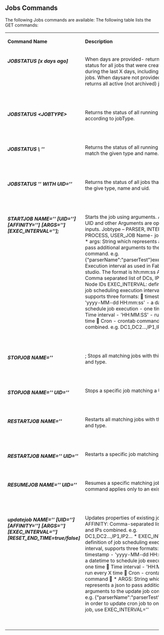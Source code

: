 ## Jobs Commands
 
 The following Jobs commands are available:
The following table lists the GET commands:

<table width="900pxl">
<tbody>
<tr>
<td valign="top" width="300pxl">
<p><strong>Command Name</strong></p>
</td>
<td valign="top" width="400pxl">
<p><strong>Description</strong></p>
</td>
<td valign="top" width="300pxl">
<p><strong>Example</strong></p>
</td>
</tr>



<tr>
<td valign="top" width="300pxl">
<h5>JOBSTATUS [x days ago]</h5>
</td>
<td valign="top" width="400pxl">
<p>When days are provided- returns the status for all jobs that were created during the last X days, including archived jobs. When daysare not provided – returns all active (not archived) jobs.</p>
<p>&nbsp;</p>
</td>
<td valign="top" width="300pxl">
<p>JOBSTATUS;</p>
<p>JOBSTATUS 2 days ago;</p>
</td>
</tr>  



<tr>
<td valign="top" width="300pxl">
<h5>JOBSTATUS &ltJOBTYPE&gt</h5>
</td>
<td valign="top" width="400pxl">
<p>Returns the status of all running jobs according to jobType.</p>
<p>&nbsp;</p>
</td>
<td valign="top" width="300pxl">
<p>JOBSTATUS PARSER;</p>

</td>
</tr> 

<tr>
<td valign="top" width="300pxl">
<h5>JOBSTATUS \<JOBTYPE\> '<NAME>'</h5>
</td>
<td valign="top" width="400pxl">
<p>Returns the status of all running jobs that match the given type and name.</p>
<p>&nbsp;</p>
</td>
<td valign="top" width="300pxl">
<p>JOBSTATUS USER_JOB'TDM.fnValidateAndRebuildRefTables';</p>
</td>
</tr> 


<tr>
<td valign="top" width="300pxl">
<h5>JOBSTATUS <JOBTYPE> '<NAME>' WITH UID='<UID>'</h5>
</td>
<td valign="top" width="400pxl">
<p>Returns the status of all jobs that match the give type, name and uid.</p>
<p>&nbsp;</p>
</td>
<td valign="top" width="300pxl">
<p>JOBSTATUS PARSER MyParser WITH UID='CUST-MyParser';</p>
</td>
</tr> 


<tr>
<td valign="top" width="300pxl">
<h5>STARTJOB <JOBTYPE> NAME='<name>' [UID='<uid>'] [AFFINITY='<AFFINITY=affinity>'] [ARGS='<args>'] [EXEC_INTERVAL='<execInterval>'];</h5>
</td>
<td valign="top" width="400pxl">
<p>
Starts the job using arguments.
Affinity, UID and other Arguments are optional inputs.
Jobtype – PARSER, INTERFACE, PROCESS, USER_JOB
Name- job’s name
* args: String which represents a json to pass additional arguments to the start job command. e.g. {"parserName":"parserTest"}execInterval: Execution interval as used in Fabric studio. The format is hh:mm:ss
Affinity: Comma separated list of DCs, IPs and Node IDs
EXEC_INTERVAL: definition of job scheduling execution interval, supports three formats:
 timestamp - 'yyyy-MM-dd HH:mm:ss' - a datetime to schedule job execution - one time |
 Time interval - 'HH:MM:SS' - run every X time
 Cron - crontab command combined. e.g. DC1,DC2...,IP1,IP2...</p>
<p>&nbsp;</p>
</td>
<td valign="top" width="300pxl">
<p>STARTJOB PARSER NAME=’CUST-MyParser' UID='CUST-MyParser' AFFINITY='10.21.1.85' ARGS={"parserName":"parserTest"} EXEC_INTERVAL='00:00:30';</p>
</td>
</tr> 


<tr>
<td valign="top" width="300pxl">
<h5>STOPJOB <JOBTYPE> NAME='<name>'</h5>
</td>
<td valign="top" width="400pxl">
<p>;
Stops all matching jobs with this name and type.
</p>
<p>&nbsp;</p>
</td>
<td valign="top" width="300pxl">
<p>STOPJOB PARSER NAME=CUST-MyParser';</p>
</td>
</tr> 
 
 
 <tr>
<td valign="top" width="300pxl">
<h5>STOPJOB <JOBTYPE> NAME='<name>' UID='<uid>'</h5>
</td>
<td valign="top" width="400pxl">
<p>
Stops a specific job matching a UID.
</p>
<p>&nbsp;</p>
</td>
<td valign="top" width="300pxl">
<p>STOPJOB PARSER NAME='CUST-MyParser' UID='CUST-MyParser';</p>
</td>
</tr> 
 
 
 
<tr>
<td valign="top" width="300pxl">
<h5>RESTARTJOB <JOBTYPE> NAME='<name>'</h5>
</td>
<td valign="top" width="400pxl">
<p>
Restarts all matching jobs with this name and type.
</p>
<p>&nbsp;</p>
</td>
<td valign="top" width="300pxl">
<p>RESTARTJOB PARSER NAME='CUST-MyParser';</p>
</td>
</tr> 
 
<tr>
<td valign="top" width="300pxl">
<h5>RESTARTJOB <JOBTYPE> NAME='<name>' UID='<uid>'</h5>
</td>
<td valign="top" width="400pxl">
<p>
Restarts a specific job matching a UID.
</p>
<p>&nbsp;</p>
</td>
<td valign="top" width="300pxl">
<p>RESTARTJOB PARSER NAME='CUST-MyParser' UID='CUST-MyParser';</p>
</td>
</tr> 
 
<tr>
<td valign="top" width="300pxl">
<h5>RESUMEJOB <JOBTYPE> NAME='<name>' UID='<uid>'</h5>
</td>
<td valign="top" width="400pxl">
<p>
Resumes a specific matching job. This command applies only to an existing job.
</p>
<p>&nbsp;</p>
</td>
<td valign="top" width="300pxl">
<p>RESUMEJOB PARSER NAME='CUST-MyParser' UID='CUST-MyParser';</p>
</td>
</tr> 
 
 
 <tr>
<td valign="top" width="300pxl">
<h5>updatejob <jobType> NAME='<name>' [UID='<uid>'] [AFFINITY='<affinity>'] [ARGS='<args>'] [EXEC_INTERVAL='<execInterval>'] [RESET_END_TIME=true/false]</h5>
</td>
<td valign="top" width="400pxl">
<p>
Updates properties of existing job.
AFFINITY: Comma-separated list of DCs and IPs combined. e.g. DC1,DC2...,IP1,IP2...
* EXEC_INTERVAL: definition of job scheduling execution interval, supports three formats:
timestamp - 'yyyy-MM-dd HH:mm:ss' - a datetime to schedule job execution - one time
 Time interval - 'HH:MM:SS' - run every X time
 Cron - crontab command
 * ARGS: String which represents a json to pass additional arguments to the update job command. e.g. {"parserName":"parserTest"}
NOTE: in order to update cron job to one time job, use EXEC_INTERVAL=''
</p>
<p>&nbsp;</p>
</td>
<td valign="top" width="300pxl">
<p>UPDATEJOB PARSER NAME=’CUST-MyParser' UID='CUST-MyParser' AFFINITY='10.21.1.85' ARGS={"parserName":"parserTest"} EXEC_INTERVAL='00:00:30';
</p>
</td>
</tr> 
 
</tbody>
</table>
